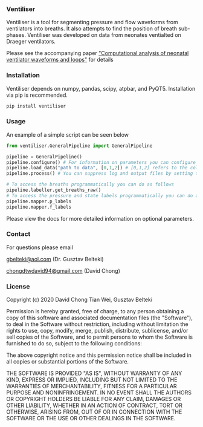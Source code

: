 ### Ventiliser

Ventiliser is a tool for segmenting pressure and flow waveforms from ventilators into breaths. It also attempts to find the position of breath sub-phases. Ventiliser was developed on data from neonates ventialted on Draeger ventilators.

Please see the accompanying paper ["Computational analysis of neonatal ventilator waveforms and loops"](https://doi.org/10.1038/s41390-020-01301-9) for details

### Installation

Ventiliser depends on numpy, pandas, scipy, atpbar, and PyQT5. Installation via pip is recommended.

```python
pip install ventiliser
```

### Usage

An example of a simple script can be seen below

```python
from ventiliser.GeneralPipeline import GeneralPipeline

pipeline = GeneralPipeline()
pipeline.configure() # For information on parameters you can configure see docs
pipeline.load_data("path to data", [0,1,2]) # [0,1,2] refers to the columns in your data file corresponding to time, pressure, flow
pipeline.process() # You can suppress log and output files by setting them false. See docs for more information

# To access the breaths programmatically you can do as follows
pipeline.labeller.get_breaths_raw()
# To access the pressure and state labels programmatically you can do as follows
pipeline.mapper.p_labels
pipeline.mapper.f_labels
```

Please view the docs for more detailed information on optional parameters.

### Contact

For questions please email

gbelteki@aol.com (Dr. Gusztav Belteki)

chongdtwdavid94@gmail.com (David Chong)

### License

Copyright (c) 2020 David Chong Tian Wei, Gusztav Belteki

Permission is hereby granted, free of charge, to any person obtaining a copy
of this software and associated documentation files (the "Software"), to deal
in the Software without restriction, including without limitation the rights
to use, copy, modify, merge, publish, distribute, sublicense, and/or sell
copies of the Software, and to permit persons to whom the Software is
furnished to do so, subject to the following conditions:

The above copyright notice and this permission notice shall be included in all
copies or substantial portions of the Software.

THE SOFTWARE IS PROVIDED "AS IS", WITHOUT WARRANTY OF ANY KIND, EXPRESS OR
IMPLIED, INCLUDING BUT NOT LIMITED TO THE WARRANTIES OF MERCHANTABILITY,
FITNESS FOR A PARTICULAR PURPOSE AND NONINFRINGEMENT. IN NO EVENT SHALL THE
AUTHORS OR COPYRIGHT HOLDERS BE LIABLE FOR ANY CLAIM, DAMAGES OR OTHER
LIABILITY, WHETHER IN AN ACTION OF CONTRACT, TORT OR OTHERWISE, ARISING FROM,
OUT OF OR IN CONNECTION WITH THE SOFTWARE OR THE USE OR OTHER DEALINGS IN THE
SOFTWARE.
